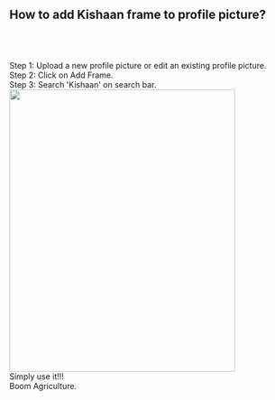 <h2>How to add Kishaan frame to profile picture?</h2>

<br>
<br>
<br>
Step 1: Upload a new profile picture or edit an existing profile picture.
<br>
Step 2: Click on Add Frame.
<br>
Step 3: Search 'Kishaan' on search bar.
<br>
<img src="https://github.com/Kishaan-Enterprise/Kishaan_research/blob/main/Screenshots/frame.png?raw=true" height="500px" width="400px">
<br>
Simply use it!!!
<br>
Boom Agriculture.
